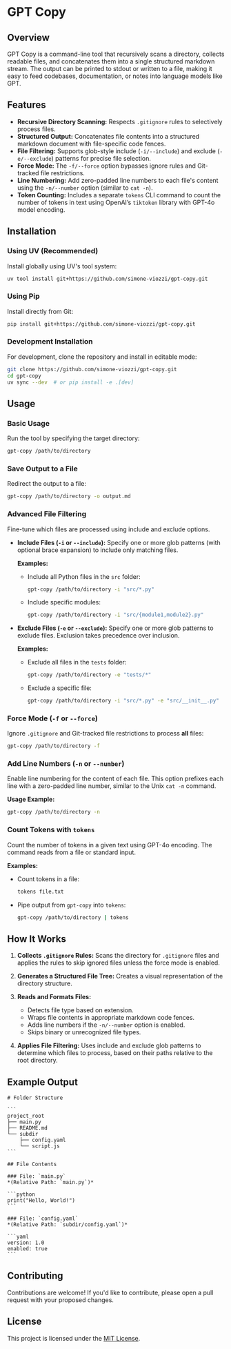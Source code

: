 # GPT Copy

## Overview
GPT Copy is a command-line tool that recursively scans a directory, collects readable files, and concatenates them into a single structured markdown stream. The output can be printed to stdout or written to a file, making it easy to feed codebases, documentation, or notes into language models like GPT.

## Features
- **Recursive Directory Scanning:** Respects `.gitignore` rules to selectively process files.
- **Structured Output:** Concatenates file contents into a structured markdown document with file-specific code fences.
- **File Filtering:** Supports glob-style include (`-i/--include`) and exclude (`-e/--exclude`) patterns for precise file selection.
- **Force Mode:** The `-f/--force` option bypasses ignore rules and Git-tracked file restrictions.
- **Line Numbering:** Add zero-padded line numbers to each file's content using the `-n/--number` option (similar to `cat -n`).
- **Token Counting:** Includes a separate `tokens` CLI command to count the number of tokens in text using OpenAI’s `tiktoken` library with GPT-4o model encoding.

## Installation

### Using UV (Recommended)
Install globally using UV's tool system:

```sh
uv tool install git+https://github.com/simone-viozzi/gpt-copy.git
```

### Using Pip
Install directly from Git:

```sh
pip install git+https://github.com/simone-viozzi/gpt-copy.git
```

### Development Installation
For development, clone the repository and install in editable mode:

```sh
git clone https://github.com/simone-viozzi/gpt-copy.git
cd gpt-copy
uv sync --dev  # or pip install -e .[dev]
```

## Usage

### Basic Usage
Run the tool by specifying the target directory:

```sh
gpt-copy /path/to/directory
```

### Save Output to a File
Redirect the output to a file:

```sh
gpt-copy /path/to/directory -o output.md
```

### Advanced File Filtering
Fine-tune which files are processed using include and exclude options.

- **Include Files (`-i` or `--include`):**
  Specify one or more glob patterns (with optional brace expansion) to include only matching files.

  **Examples:**
  - Include all Python files in the `src` folder:
    ```sh
    gpt-copy /path/to/directory -i "src/*.py"
    ```
  - Include specific modules:
    ```sh
    gpt-copy /path/to/directory -i "src/{module1,module2}.py"
    ```

- **Exclude Files (`-e` or `--exclude`):**
  Specify one or more glob patterns to exclude files. Exclusion takes precedence over inclusion.

  **Examples:**
  - Exclude all files in the `tests` folder:
    ```sh
    gpt-copy /path/to/directory -e "tests/*"
    ```
  - Exclude a specific file:
    ```sh
    gpt-copy /path/to/directory -i "src/*.py" -e "src/__init__.py"
    ```

### Force Mode (`-f` or `--force`)
Ignore `.gitignore` and Git-tracked file restrictions to process **all** files:

```sh
gpt-copy /path/to/directory -f
```

### Add Line Numbers (`-n` or `--number`)
Enable line numbering for the content of each file. This option prefixes each line with a zero-padded line number, similar to the Unix `cat -n` command.

**Usage Example:**
```sh
gpt-copy /path/to/directory -n
```

### Count Tokens with `tokens`
Count the number of tokens in a given text using GPT-4o encoding. The command reads from a file or standard input.

**Examples:**
- Count tokens in a file:
  ```sh
  tokens file.txt
  ```
- Pipe output from `gpt-copy` into `tokens`:
  ```sh
  gpt-copy /path/to/directory | tokens
  ```

## How It Works
1. **Collects `.gitignore` Rules:**
   Scans the directory for `.gitignore` files and applies the rules to skip ignored files unless the force mode is enabled.

2. **Generates a Structured File Tree:**
   Creates a visual representation of the directory structure.

3. **Reads and Formats Files:**
   - Detects file type based on extension.
   - Wraps file contents in appropriate markdown code fences.
   - Adds line numbers if the `-n/--number` option is enabled.
   - Skips binary or unrecognized file types.

4. **Applies File Filtering:**
   Uses include and exclude glob patterns to determine which files to process, based on their paths relative to the root directory.

## Example Output
`````
# Folder Structure

```
project_root
├── main.py
├── README.md
└── subdir
    ├── config.yaml
    └── script.js
```

## File Contents

### File: `main.py`
*(Relative Path: `main.py`)*

```python
print("Hello, World!")
```

### File: `config.yaml`
*(Relative Path: `subdir/config.yaml`)*

```yaml
version: 1.0
enabled: true
```
`````

## Contributing
Contributions are welcome! If you'd like to contribute, please open a pull request with your proposed changes.

## License
This project is licensed under the [MIT License](LICENSE).
